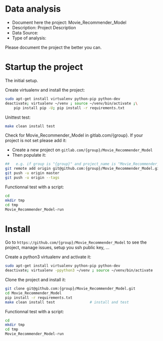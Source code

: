 # Data analysis
- Document here the project: Movie_Recommender_Model
- Description: Project Description
- Data Source:
- Type of analysis:

Please document the project the better you can.

# Startup the project

The initial setup.

Create virtualenv and install the project:
```bash
sudo apt-get install virtualenv python-pip python-dev
deactivate; virtualenv ~/venv ; source ~/venv/bin/activate ;\
    pip install pip -U; pip install -r requirements.txt
```

Unittest test:
```bash
make clean install test
```

Check for Movie_Recommender_Model in gitlab.com/{group}.
If your project is not set please add it:

- Create a new project on `gitlab.com/{group}/Movie_Recommender_Model`
- Then populate it:

```bash
##   e.g. if group is "{group}" and project_name is "Movie_Recommender_Model"
git remote add origin git@github.com:{group}/Movie_Recommender_Model.git
git push -u origin master
git push -u origin --tags
```

Functionnal test with a script:

```bash
cd
mkdir tmp
cd tmp
Movie_Recommender_Model-run
```

# Install

Go to `https://github.com/{group}/Movie_Recommender_Model` to see the project, manage issues,
setup you ssh public key, ...

Create a python3 virtualenv and activate it:

```bash
sudo apt-get install virtualenv python-pip python-dev
deactivate; virtualenv -ppython3 ~/venv ; source ~/venv/bin/activate
```

Clone the project and install it:

```bash
git clone git@github.com:{group}/Movie_Recommender_Model.git
cd Movie_Recommender_Model
pip install -r requirements.txt
make clean install test                # install and test
```
Functionnal test with a script:

```bash
cd
mkdir tmp
cd tmp
Movie_Recommender_Model-run
```

